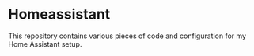 # Homeassistant

This repository contains various pieces of code and configuration for my Home Assistant setup.